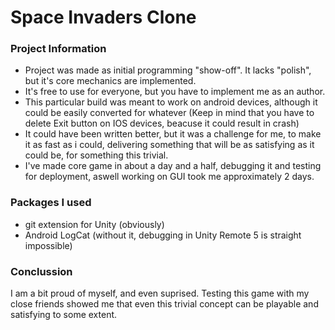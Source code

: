 # Space Invaders Clone


### Project Information

- Project was made as initial programming "show-off". It lacks "polish", but it's core mechanics are implemented.
- It's free to use for everyone, but you have to implement me as an author.
- This particular build was meant to work on android devices, although it could be easily converted for whatever (Keep in mind that you have to delete Exit button on IOS devices, beacuse it could result in crash)
- It could have been written better, but it was a challenge for me, to make it as fast as i could, delivering something that will be as satisfying as it could be, for something this trivial.
- I've made core game in about a day and a half, debugging it and testing for deployment, aswell working on GUI took me approximately 2 days.


### Packages I used

- git extension for Unity (obviously)
- Android LogCat (without it, debugging in Unity Remote 5 is straight impossible)

### Conclussion

I am a bit proud of myself, and even suprised. Testing this game with my close friends showed me that even this trivial concept can be playable and satisfying to some extent.
